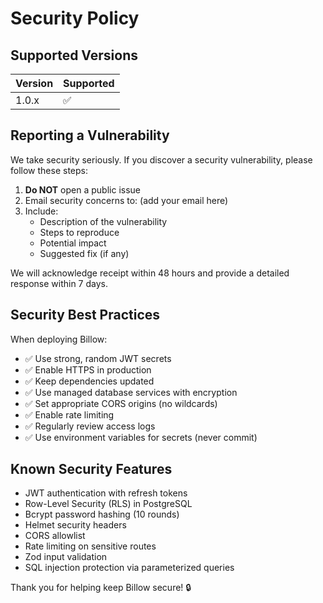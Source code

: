 # Security Policy

## Supported Versions

| Version | Supported          |
| ------- | ------------------ |
| 1.0.x   | :white_check_mark: |

## Reporting a Vulnerability

We take security seriously. If you discover a security vulnerability, please follow these steps:

1. **Do NOT** open a public issue
2. Email security concerns to: (add your email here)
3. Include:
   - Description of the vulnerability
   - Steps to reproduce
   - Potential impact
   - Suggested fix (if any)

We will acknowledge receipt within 48 hours and provide a detailed response within 7 days.

## Security Best Practices

When deploying Billow:

- ✅ Use strong, random JWT secrets
- ✅ Enable HTTPS in production
- ✅ Keep dependencies updated
- ✅ Use managed database services with encryption
- ✅ Set appropriate CORS origins (no wildcards)
- ✅ Enable rate limiting
- ✅ Regularly review access logs
- ✅ Use environment variables for secrets (never commit)

## Known Security Features

- JWT authentication with refresh tokens
- Row-Level Security (RLS) in PostgreSQL
- Bcrypt password hashing (10 rounds)
- Helmet security headers
- CORS allowlist
- Rate limiting on sensitive routes
- Zod input validation
- SQL injection protection via parameterized queries

Thank you for helping keep Billow secure! 🔒

